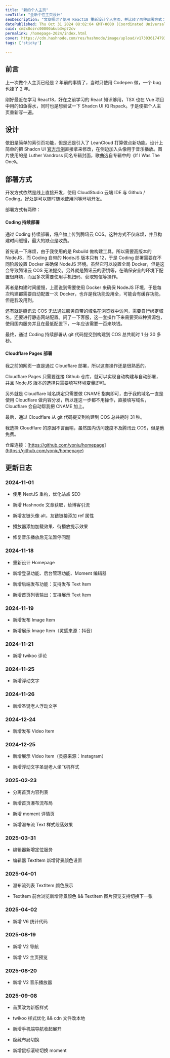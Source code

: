 ```yaml
---
title: "新的个人主页"
seoTitle: "全新个性主页设计"
seoDescription: "文章探讨了使用 React18 重新设计个人主页，并比较了两种部署方式：Coding 和 Cloudflare Pages。"
datePublished: Thu Oct 31 2024 08:02:04 GMT+0000 (Coordinated Universal Time)
cuid: cm2x0ozrc00000akub3vp72cv
permalink: /homepage-2024/index.html
cover: https://cdn.hashnode.com/res/hashnode/image/upload/v1730361747930/97b8bd10-c6bb-4afc-861f-0d19eaf0fc15.png
tags: ['sticky']

---
```


## 前言

上一次做个人主页已经是 2 年前的事情了，当时只使用 Codepen 做，一个 bug 也挂了 2 年。

刚好最近在学习 React18，好在之前学习的 React 知识够用，TSX 也在 Vue 项目中用的如鱼得水，同时也是想尝试一下 Shadcn UI 和 Rspack。于是便把个人主页重新写一遍。

## 设计

依旧是简单的索引页功能，但是还是引入了 LeanCloud 打算做点新功能。设计上简单的把 Shadcn UI [官方示例](https://ui.shadcn.com/docs/components/separator)直接拿来修改，在侧边加入头像用于音乐播放。图片使用的是 Luther Vandross 同名专辑封面，歌曲选自专辑中的《If I Was The One》。

## 部署方式

开发方式依然是线上直接开发，使用 CloudStudio 云端 IDE 与 Github / Coding。好处是可以随时随地使用同等环境开发。

部署方式有两种：

#### Coding 持续部署

通过 Coding 持续部署，将产物上传到腾讯云 COS。这种方式不仅麻烦，并且构建时间缓慢，最大的缺点是收费。

首先说一下麻烦，由于我使用的是 Rsbuild 做构建工具，所以需要高版本的 NodeJS，而 Coding 自带的 NodeJS 版本只有 12，于是 Coding 部署需要在不同阶段设置 Docker 来确保 NodeJS 环境。虽然它可以设置全局 Docker，但是这会导致腾讯云 COS 无法提交。另外就是腾讯云的密钥等，在确保安全的环境下配置很麻烦，而且多次需要使用手机扫码、获取短信等操作。

再者是构建时间缓慢，上面说到需要使用 Docker 来确保 NodeJS 环境，于是每次构建都需要自动配置一次 Docker，也许是我功能没用全，可能会有缓存功能，但是我没用到。

还有就是腾讯云 COS 无法通过服务自带的域名在浏览器中访问，需要自行绑定域名，还要进行静态网站配置。问了一下客服，这一套操作下来需要买四种资源包，使用国内服务并且在最低配置下，一年应该需要一百来块钱。

最终，通过 Coding 持续部署从 git 代码提交到构建到 COS 总共耗时 1 分 30 多秒。

#### Cloudflare Pages 部署

我之前的网页一直是通过 Cloudflare 部署，所以这套操作还是很熟悉的。

Cloudflare Pages 只需要连接 Github 仓库，就可以实现自动构建与自动部署，并且 NodeJS 版本的选择只需要填写环境变量即可。

另外就是 Cloudflare 域名绑定只需要做 CNAME 指向即可，由于我的域名一直是使用 Cloudflare 做内容分发，所以连这一步都不用操作，直接填写域名，Cloudflare 会自动帮我把 CNAME 加上。

最后，通过 Cloudflare 从 git 代码提交到构建到 COS 总共耗时 31 秒。

我选择 Cloudflare 的原因不言而喻，虽然国内访问速度不及腾讯云 COS，但是他免费。

仓库连接：[https://github.com/yoniu/homepage](https://github.com/yoniu/homepage)

## 更新日志

### 2024-11-01

* 使用 NextJS 重构，优化站点 SEO
    
* 新增 Hashnode 文章获取，给博客引流
    
* 新增友链头像 alt，友链链接添加 ref 属性
    
* 播放器添加加载效果、待播放提示效果
    
* 修复音乐播放后无法暂停问题
    

### 2024-11-18

* 重新设计 Homepage
    
* 新增登录功能、后台管理功能、Moment 编辑器
    
* 新增后端发布功能：支持发布 Text Item
    
* 新增首页列表输出：支持展示 Text Item
    

### 2024-11-19

* 新增发布 Image Item
    
* 新增展示 Image Item（灵感来源：抖音）
    

### 2024-11-21

* 新增 twikoo 评论
    

### 2024-11-25

* 新增浮动文字
    

### 2024-11-26

* 新增圣诞老人浮动文字
    

### 2024-12-24

* 新增发布 Video Item
    

### 2024-12-25

* 新增展示 Video Item（灵感来源：Instagram）
    
* 新增浮动文字圣诞老人坐飞机样式
    

### 2025-02-23

* 分离首页内容列表
    
* 新增首页瀑布流布局
    
* 新增 moment 详情页
    
* 新增瀑布流 Text 样式段落效果
    

### 2025-03-31

* 编辑器新增定位服务
    
* 编辑器 TextItem 新增背景颜色设置
    

### 2025-04-01

* 瀑布流列表 TextItem 颜色展示
    
* TextItem 前台浏览新增背景颜色 && TextItem 图片预览支持切换下一张
    

### 2025-04-02

* 新增 V6 统计代码
    

### 2025-08-19

* 新增 V2 导航
    
* 新增 V2 主页预览
    

### 2025-08-20

* 新增 V2 音乐播放器
    

### 2025-09-08

* 首页改为新版样式
    
* twikoo 样式优化 && cdn 文件改本地
    
* 新增手机端导航收起展开
    
* 隐藏布局切换
    
* 新增鼠标滚轮切换 moment